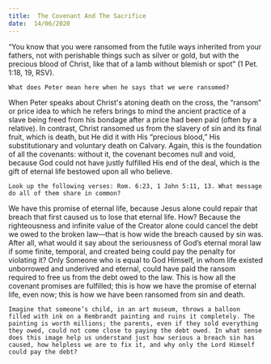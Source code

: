 ```yaml
---
title:  The Covenant And The Sacrifice
date:  14/06/2020
---
```


“You know that you were ransomed from the futile ways inherited from your fathers, not with perishable things such as silver or gold, but with the precious blood of Christ, like that of a lamb without blemish or spot” (1 Pet. 1:18, 19, RSV).

`What does Peter mean here when he says that we were ransomed?`

When Peter speaks about Christ's atoning death on the cross, the “ransom” or price idea to which he refers brings to mind the ancient practice of a slave being freed from his bondage after a price had been paid (often by a relative). In contrast, Christ ransomed us from the slavery of sin and its final fruit, which is death, but He did it with His “precious blood,” His substitutionary and voluntary death on Calvary. Again, this is the foundation of all the covenants: without it, the covenant becomes null and void, because God could not have justly fulfilled His end of the deal, which is the gift of eternal life bestowed upon all who believe.

`Look up the following verses: Rom. 6:23, 1 John 5:11, 13. What message do all of them share in common?`

We have this promise of eternal life, because Jesus alone could repair that breach that first caused us to lose that eternal life. How? Because the righteousness and infinite value of the Creator alone could cancel the debt we owed to the broken law—that is how wide the breach caused by sin was. After all, what would it say about the seriousness of God’s eternal moral law if some finite, temporal, and created being could pay the penalty for violating it? Only Someone who is equal to God Himself, in whom life existed unborrowed and underived and eternal, could have paid the ransom required to free us from the debt owed to the law. This is how all the covenant promises are fulfilled; this is how we have the promise of eternal life, even now; this is how we have been ransomed from sin and death.

`Imagine that someone’s child, in an art museum, throws a balloon filled with ink on a Rembrandt painting and ruins it completely. The painting is worth millions; the parents, even if they sold everything they owed, could not come close to paying the debt owed. In what sense does this image help us understand just how serious a breach sin has caused, how helpless we are to fix it, and why only the Lord Himself could pay the debt?`